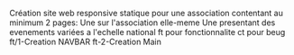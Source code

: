 Création site web responsive statique pour une association contentant au minimum 2 pages: 
Une sur l'association elle-meme
Une presentant des evenements variées a l'echelle national
ft pour fonctionnalite
ct pour beug
ft/1-Creation NAVBAR
ft-2-Creation Main


